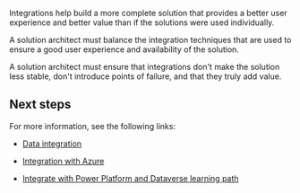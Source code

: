 Integrations help build a more complete solution that provides a better user experience and better value than if the solutions were used individually.

A solution architect must balance the integration techniques that are used to ensure a good user experience and availability of the solution.

A solution architect must ensure that integrations don't make the solution less stable, don't introduce points of failure, and that they truly add value.

## Next steps

For more information, see the following links:

- [Data integration](https://docs.microsoft.com/powerapps/developer/data-platform/data-synchronization)

- [Integration with Azure](https://docs.microsoft.com/powerapps/developer/data-platform/azure-integration)

- [Integrate with Power Platform and Dataverse learning path](https://docs.microsoft.com/learn/paths/integrate-power-platform)
